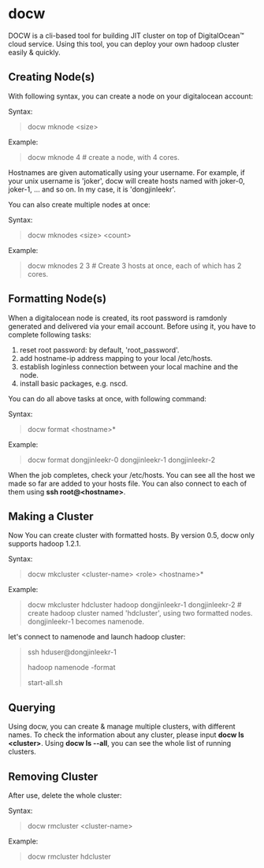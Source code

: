 docw
====

DOCW is a cli-based tool for building JIT cluster on top of DigitalOcean™ cloud service. Using this tool, you can deploy your own hadoop cluster easily & quickly.

## Creating Node(s)

With following syntax, you can create a node on your digitalocean account:

Syntax:

> docw mknode \<size\>

Example:

> docw mknode 4  \# create a node, with 4 cores.

Hostnames are given automatically using your username. For example, if your unix username is 'joker', docw will create hosts named with joker-0, joker-1, ... and so on. In my case, it is 'dongjinleekr'.

You can also create multiple nodes at once:

Syntax:

> docw mknodes \<size\> \<count\>

Example:

> docw mknodes 2 3  \# Create 3 hosts at once, each of which has 2 cores.

## Formatting Node(s)

When a digitalocean node is created, its root password is ramdonly generated and delivered via your email account. Before using it, you have to complete following tasks:

1. reset root password: by default, 'root_password'.
2. add hostname-ip address mapping to your local /etc/hosts.
3. establish loginless connection between your local machine and the node.
4. install basic packages, e.g. nscd.

You can do all above tasks at once, with following command:

Syntax:

> docw format \<hostname\>*

Example:

> docw format dongjinleekr-0 dongjinleekr-1 dongjinleekr-2

When the job completes, check your /etc/hosts. You can see all the host we made so far are added to your hosts file. You can also connect to each of them using **ssh root@\<hostname\>**.

## Making a Cluster

Now You can create cluster with formatted hosts. By version 0.5, docw only supports hadoop 1.2.1.

Syntax:

> docw mkcluster \<cluster-name\> \<role\> \<hostname\>*

Example:

> docw mkcluster hdcluster hadoop dongjinleekr-1 dongjinleekr-2  \# create hadoop cluster named 'hdcluster',  using two formatted nodes. dongjinleekr-1 becomes namenode.

let's connect to namenode and launch hadoop cluster:

> ssh hduser@dongjinleekr-1
> 
> hadoop namenode -format
> 
> start-all.sh

## Querying

Using docw, you can create & manage multiple clusters, with different names. To check the information about any cluster, please input **docw ls \<cluster\>**. Using **docw ls --all**, you can see the whole list of running clusters.

## Removing Cluster

After use, delete the whole cluster:

Syntax:

> docw rmcluster \<cluster-name\>

Example:

> docw rmcluster hdcluster
